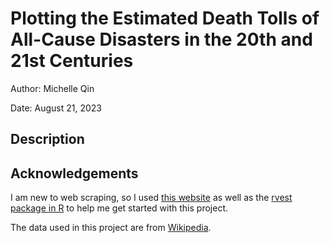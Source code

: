 # Plotting the Estimated Death Tolls of All-Cause Disasters in the 20th and 21st Centuries
Author: Michelle Qin

Date: August 21, 2023

## Description



## Acknowledgements
I am new to web scraping, so I used [this website](https://scrapingbee.com/blog/web-scraping-r/) as well as the [rvest package in R](https://rvest.tidyverse.org/reference/index.html) to help me get started with this project.

The data used in this project are from [Wikipedia](https://en.wikipedia.org/wiki/List_of_natural_disasters_by_death_toll).
